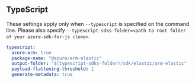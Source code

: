 ## TypeScript

These settings apply only when `--typescript` is specified on the command line.
Please also specify `--typescript-sdks-folder=<path to root folder of your azure-sdk-for-js clone>`.

```yaml $(typescript)
typescript:
  azure-arm: true
  package-name: "@azure/arm-elastic"
  output-folder: "$(typescript-sdks-folder)/sdk/elastic/arm-elastic"
  payload-flattening-threshold: 1
  generate-metadata: true
```

